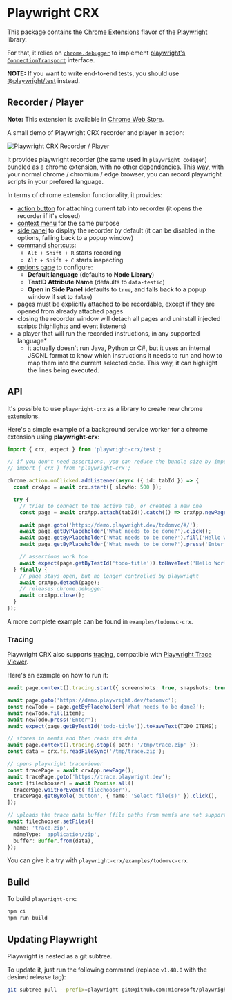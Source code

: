 # Playwright CRX

This package contains the [Chrome Extensions](https://developer.chrome.com/docs/extensions/) flavor of the [Playwright](http://github.com/microsoft/playwright) library.

For that, it relies on [`chrome.debugger`](https://developer.chrome.com/docs/extensions/reference/debugger/) to implement [playwright's `ConnectionTransport`](https://github.com/microsoft/playwright/blob/f8a30fb726bc35d4058a2d010b2ed5f6ca2409a3/packages/playwright-core/src/server/transport.ts#L54) interface.

**NOTE:** If you want to write end-to-end tests, you should use [@playwright/test](https://playwright.dev/docs/intro) instead.

## Recorder / Player

**Note:** This extension is available in [Chrome Web Store](https://chrome.google.com/webstore/detail/playwright-crx/jambeljnbnfbkcpnoiaedcabbgmnnlcd).

A small demo of Playwright CRX recorder and player in action:

![Playwright CRX Recorder / Player](./docs/assets/recorder-player.gif)

It provides playwright recorder (the same used in `playwright codegen`) bundled as a chrome extension, with no other dependencies.
This way, with your normal chrome / chromium / edge browser, you can record playwright scripts in your prefered language.

In terms of chrome extension functionality, it provides:

- [action button](https://developer.chrome.com/docs/extensions/reference/action/) for attaching current tab into recorder (it opens the recorder if it's closed)
- [context menu](https://developer.chrome.com/docs/extensions/reference/contextMenus/) for the same purpose
- [side panel](https://developer.chrome.com/docs/extensions/reference/api/sidePanel) to display the recorder by default (it can be disabled in the options, falling back to a popup window)
- [command shortcuts](https://developer.chrome.com/docs/extensions/reference/api/commands):
  - `Alt + Shift + R` starts recording
  - `Alt + Shift + C` starts inspecting
- [options page](https://developer.chrome.com/docs/extensions/develop/ui/options-page) to configure:
  - **Default language** (defaults to **Node Library**)
  - **TestID Attribute Name** (defaults to `data-testid`)
  - **Open in Side Panel** (defaults to `true`, and falls back to a popup window if set to `false`) 
- pages must be explicitly attached to be recordable, except if they are opened from already attached pages
- closing the recorder window will detach all pages and uninstall injected scripts (highlights and event listeners)
- a player that will run the recorded instructions, in any supported language*
   - it actually doesn't run Java, Python or C#, but it uses an internal JSONL format to know which instructions it needs to run and how to map them into the current selected code. This way, it can highlight the lines being executed.

## API

It's possible to use `playwright-crx` as a library to create new chrome extensions.

Here's a simple example of a background service worker for a chrome extension using **playwright-crx**:

```ts
import { crx, expect } from 'playwright-crx/test';

// if you don't need assertions, you can reduce the bundle size by importing crx from playwright-crx
// import { crx } from 'playwright-crx';

chrome.action.onClicked.addListener(async ({ id: tabId }) => {
  const crxApp = await crx.start({ slowMo: 500 });

  try {
    // tries to connect to the active tab, or creates a new one
    const page = await crxApp.attach(tabId!).catch(() => crxApp.newPage());

    await page.goto('https://demo.playwright.dev/todomvc/#/');
    await page.getByPlaceholder('What needs to be done?').click();
    await page.getByPlaceholder('What needs to be done?').fill('Hello World!');
    await page.getByPlaceholder('What needs to be done?').press('Enter');

    // assertions work too
    await expect(page.getByTestId('todo-title')).toHaveText('Hello World!');
  } finally {
    // page stays open, but no longer controlled by playwright
    await crxApp.detach(page);
    // releases chrome.debugger
    await crxApp.close();
  }
});
```

A more complete example can be found in `examples/todomvc-crx`.

### Tracing

Playwright CRX also supports [tracing](https://playwright.dev/docs/api/class-tracing), compatible with [Playwright Trace Viewer](https://trace.playwright.dev).

Here's an example on how to run it:

```ts
await page.context().tracing.start({ screenshots: true, snapshots: true });

await page.goto('https://demo.playwright.dev/todomvc');
const newTodo = page.getByPlaceholder('What needs to be done?');
await newTodo.fill(item);
await newTodo.press('Enter');
await expect(page.getByTestId('todo-title')).toHaveText(TODO_ITEMS);

// stores in memfs and then reads its data
await page.context().tracing.stop({ path: '/tmp/trace.zip' });
const data = crx.fs.readFileSync('/tmp/trace.zip');

// opens playwright traceviewer
const tracePage = await crxApp.newPage();
await tracePage.goto('https://trace.playwright.dev');
const [filechooser] = await Promise.all([
  tracePage.waitForEvent('filechooser'),
  tracePage.getByRole('button', { name: 'Select file(s)' }).click(),
]);

// uploads the trace data buffer (file paths from memfs are not supported)
await filechooser.setFiles({
  name: 'trace.zip',
  mimeType: 'application/zip',
  buffer: Buffer.from(data),
});
```

You can give it a try with `playwright-crx/examples/todomvc-crx`.

## Build

To build `playwright-crx`:

```bash
npm ci
npm run build
```

## Updating Playwright

Playwright is nested as a git subtree.

To update it, just run the following command (replace `v1.48.0` with the desired release tag):

```bash
git subtree pull --prefix=playwright git@github.com:microsoft/playwright.git v1.48.0 --squash
```
